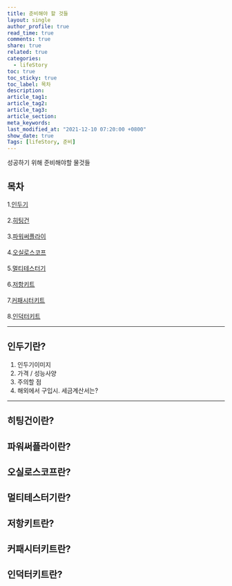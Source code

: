 ```yaml
---
title: 준비해야 할 것들
layout: single
author_profile: true
read_time: true
comments: true
share: true
related: true
categories:
  - lifeStory
toc: true
toc_sticky: true
toc_label: 목차
description:
article_tag1:
article_tag2:
article_tag3:
article_section:
meta_keywords:
last_modified_at: "2021-12-10 07:20:00 +0800"
show_date: true
Tags: [lifeStory, 준비]
---
```


성공하기 위해 준비해야할 물것들

## 목차

1.[인두기](##인두기란?)<br>  
2.[히팅건](##히팅건이란?)<br>  
3.[파워써플라이](##파워써플라이란?)<br>  
4.[오실로스코프](##오실로스코프란?)<br>  
5.[멀티테스터기](##멀티테스터기란?)<br>  
6.[저항키트](##저항키트란?)<br>  
7.[커패시터키트](##커패시터키트란?)<br>  
8.[인덕터키트](##인덕터키트란?)<br>

---

## 인두기란?

1. 인두기이미지
2. 가격 / 성능사양
3. 주의할 점
4. 해외에서 구입시. 세금계산서는?

---

## 히팅건이란?

## 파워써플라이란?

## 오실로스코프란?

## 멀티테스터기란?

## 저항키트란?

## 커패시터키트란?

## 인덕터키트란?
